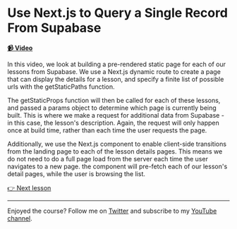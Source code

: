 # Use Next.js to Query a Single Record From Supabase

**[📹 Video](https://egghead.io/lessons/supabase-use-next-js-to-query-a-single-record-from-supabase)**

In this video, we look at building a pre-rendered static page for each of our lessons from Supabase. We use a Next.js dynamic route to create a page that can display the details for a lesson, and specify a finite list of possible urls with the getStaticPaths function.

The getStaticProps function will then be called for each of these lessons, and passed a params object to determine which page is currently being built. This is where we make a request for additional data from Supabase - in this case, the lesson's description. Again, the request will only happen once at build time, rather than each time the user requests the page.

Additionally, we use the Next.js <Link> component to enable client-side transitions from the landing page to each of the lesson details pages. This means we do not need to do a full page load from the server each time the user navigates to a new page. the <Link> component will pre-fetch each of our lesson's detail pages, while the user is browsing the list.

[👉 Next lesson](/06-implement-third-party-authentication-with-github-in-next-js-using-supabase)

---

Enjoyed the course? Follow me on [Twitter](https://twitter.com/jonmeyers_io) and subscribe to my [YouTube channel](https://www.youtube.com/channel/UCPitAIwktfCfcMR4kDWebDQ).
